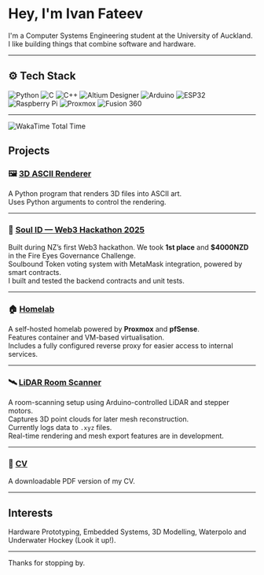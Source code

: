 # Hey, I'm Ivan Fateev

I'm a Computer Systems Engineering student at the University of Auckland. I like building things that combine software and hardware.

---

## ⚙️ Tech Stack

<p>
  <img src="https://img.shields.io/badge/Python-3776AB?style=for-the-badge&logo=python&logoColor=white" alt="Python" />
    <img src="https://img.shields.io/badge/C-00599C?style=for-the-badge&logo=c&logoColor=white" alt="C" />
  <img src="https://img.shields.io/badge/C++-00599C?style=for-the-badge&logo=c%2B%2B&logoColor=white" alt="C++" />
    <img src="https://img.shields.io/badge/Altium_Designer-A5915F?style=for-the-badge&logo=altiumdesigner&logoColor=white" alt="Altium Designer" />
  <img src="https://img.shields.io/badge/Arduino-00979D?style=for-the-badge&logo=arduino&logoColor=white" alt="Arduino" />
  <img src="https://img.shields.io/badge/ESP32-3C3C3C?style=for-the-badge&logo=espressif&logoColor=white" alt="ESP32" />
  <img src="https://img.shields.io/badge/Raspberry%20Pi-C51A4A?style=for-the-badge&logo=raspberrypi&logoColor=white" alt="Raspberry Pi" />
  <img src="https://img.shields.io/badge/Proxmox-E57000?style=for-the-badge&logo=proxmox&logoColor=white" alt="Proxmox" />
  <img src="https://img.shields.io/badge/Fusion%20360-FF6C37?style=for-the-badge&logo=autodesk&logoColor=white" alt="Fusion 360" />


</p>

---
![WakaTime Total Time](https://github-readme-stats-taupe-five-70.vercel.app/api/wakatime?username=ivanfnz&range=all_time&layout=compact&theme=dark&show_icons=true)





## Projects

### 🖼️ [3D ASCII Renderer](https://github.com/ivanf-nz/3d-ascii-renderer)  
A Python program that renders 3D files into ASCII art.  
Uses Python arguments to control the rendering.

---

### 🪪 [Soul ID — Web3 Hackathon 2025](https://github.com/se-camus/2025-web3-hackathon)  
Built during NZ’s first Web3 hackathon. We took **1st place** and **$4000NZD** in the Fire Eyes Governance Challenge.  
Soulbound Token voting system with MetaMask integration, powered by smart contracts.  
I built and tested the backend contracts and unit tests.

---

### 🏠 [Homelab](https://github.com/ivanf-nz/homelab)  
A self-hosted homelab powered by **Proxmox** and **pfSense**.  
Features container and VM-based virtualisation.  
Includes a fully configured reverse proxy for easier access to internal services.

---

### 🛰️ [LiDAR Room Scanner](https://github.com/ivanf-nz/3d-ascii-renderer)  
A room-scanning setup using Arduino-controlled LiDAR and stepper motors.  
Captures 3D point clouds for later mesh reconstruction.  
Currently logs data to `.xyz` files.  
Real-time rendering and mesh export features are in development.

---

### 📄 [CV](https://github.com/ivanf-nz/career-public/blob/main/Ivan%20Fateev%20CV.pdf)  
A downloadable PDF version of my CV.

---

## Interests

Hardware Prototyping, Embedded Systems, 3D Modelling, Waterpolo and Underwater Hockey (Look it up!).

---

Thanks for stopping by.
